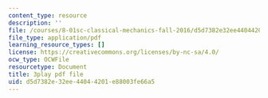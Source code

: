 ```yaml
---
content_type: resource
description: ''
file: /courses/8-01sc-classical-mechanics-fall-2016/d5d7382e32ee44044201e88003fe66a5_yLb_a1EE888.pdf
file_type: application/pdf
learning_resource_types: []
license: https://creativecommons.org/licenses/by-nc-sa/4.0/
ocw_type: OCWFile
resourcetype: Document
title: 3play pdf file
uid: d5d7382e-32ee-4404-4201-e88003fe66a5
---
```

